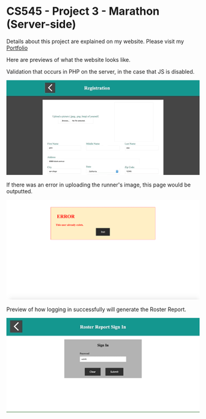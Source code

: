 # CS545 - Project 3 - Marathon (Server-side)
Details about this project are explained on my website. Please visit my [Portfolio](https://ennoiamai.github.io/Portfolio/web_applications/proj2_3/details3.html)

<!-- Follow this [link](http://jadran.sdsu.edu/~jadrn041/proj3/index.html) to view the project. -->

Here are previews of what the website looks like.

Validation that occurs in PHP on the server, in the case that JS is disabled.

 ![CS545_Project2_3_php_validation_preview](../images_readme/CS545_Project2_3_php_validation_preview.gif)


If there was an error in uploading the runner's image, this page would be outputted.

 ![CS545_Project2_3_duplicate_preview](../images_readme/CS545_Project2_3_duplicate_preview.png)


 Preview of how logging in successfully will generate the Roster Report.

![CS545_Project2_3_report_preview](../images_readme/CS545_Project2_3_report_preview.gif)
